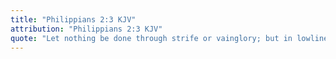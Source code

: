 ```yaml
---
title: "Philippians 2:3 KJV"
attribution: "Philippians 2:3 KJV"
quote: "Let nothing be done through strife or vainglory; but in lowliness of mind let each esteem other better than themselves."
---
```

